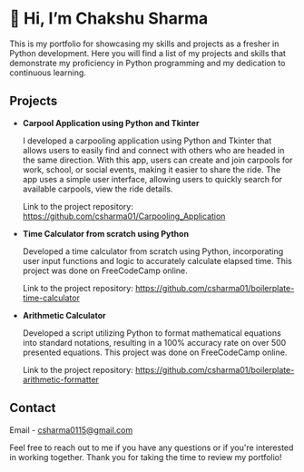 # 👋 Hi, I’m Chakshu Sharma
This is my portfolio for showcasing my skills and projects as a fresher in Python development. Here you will find a list of my projects and skills that demonstrate my proficiency in Python programming and my dedication to continuous learning.

##  Projects
- **Carpool Application using Python and Tkinter**

  I developed a carpooling application using Python and Tkinter that allows users to easily find and connect with others who are headed in the same direction. With this app, users can create and join carpools for work, school, or social events, making it easier to share the ride. The app uses a simple user interface, allowing users to quickly search for available carpools, view the ride details.

  Link to the project repository: https://github.com/csharma01/Carpooling_Application

- **Time Calculator from scratch using Python**

   Developed a time calculator from scratch using Python, incorporating user input functions and logic to accurately calculate elapsed time.
   This project was done on FreeCodeCamp online.

  Link to the project repository: https://github.com/csharma01/boilerplate-time-calculator
- **Arithmetic Calculator**

  Developed a script utilizing Python to format mathematical equations into standard notations, resulting in a 100% accuracy rate on over 500
  presented equations. This project was done on FreeCodeCamp online.
  
  Link to the project repository: https://github.com/csharma01/boilerplate-arithmetic-formatter

## **Contact**
  Email - csharma0115@gmail.com
  
Feel free to reach out to me if you have any questions or if you're interested in working together. Thank you for taking the time to review my portfolio!

<!---
csharma01/csharma01 is a ✨ special ✨ repository because its `README.md` (this file) appears on your GitHub profile.
You can click the Preview link to take a look at your changes.
--->
